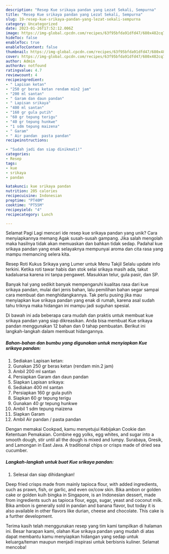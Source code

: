 ```yaml
---
description: "Resep Kue srikaya pandan yang Lezat Sekali, Sempurna"
title: "Resep Kue srikaya pandan yang Lezat Sekali, Sempurna"
slug: 19-resep-kue-srikaya-pandan-yang-lezat-sekali-sempurna
category: Uncategorized
date: 2023-01-26T17:52:12.006Z
image: https://img-global.cpcdn.com/recipes/63f95bfda91dfd47/680x482cq70/kue-srikaya-pandan-foto-resep-utama.jpg
hideToc: false
enableToc: true
enableTocContent: false
thumbnail: https://img-global.cpcdn.com/recipes/63f95bfda91dfd47/680x482cq70/kue-srikaya-pandan-foto-resep-utama.jpg
cover: https://img-global.cpcdn.com/recipes/63f95bfda91dfd47/680x482cq70/kue-srikaya-pandan-foto-resep-utama.jpg
author: Admin
authorAv: notfound
ratingvalue: 4.7
reviewcount: 4
recipeingredient:
- " Lapisan ketan"
- "250 gr beras ketan rendam min2 jam"
- "200 ml santan"
- " Garam dan daun pandan"
- " Lapisan srikaya"
- "400 ml santan"
- "160 gr gula putih"
- "60 gr tepung terigu"
- "40 gr tepung hunkwe"
- "1 sdm tepung maizena"
- " Garam"
- " Air pandan  pasta pandan"
recipeinstructions:

- "Sudah jadi dan siap dinikmati!"
categories:
- Resep
tags:
- kue
- srikaya
- pandan

katakunci: kue srikaya pandan 
nutrition: 205 calories
recipecuisine: Indonesian
preptime: "PT40M"
cooktime: "PT55M"
recipeyield: "4"
recipecategory: Lunch

---
```



Selamat Pagi Lagi mencari ide resep kue srikaya pandan yang unik? Cara menyiapkannya memang Agak susah-susah gampang. Jika salah mengolah maka hasilnya tidak akan memuaskan dan bahkan tidak sedap. Padahal kue srikaya pandan yang enak selayaknya mempunyai aroma dan cita rasa yang mampu memancing selera kita.


Resep Roti Kukus Srikaya yang Lumer untuk Menu Takjil Selalu update info terkini. Ketika roti tawar habis dan stok selai srikaya masih ada, takut kadaluarsa karena ini tanpa pengawet. Masukkan telur, gula pasir, dan SP.

Banyak hal yang sedikit banyak mempengaruhi kualitas rasa dari kue srikaya pandan, mulai dari jenis bahan, lalu pemilihan bahan segar sampai cara membuat dan menghidangkannya. Tak perlu pusing jika mau menyiapkan kue srikaya pandan yang enak di rumah, karena asal sudah tahu triknya maka hidangan ini mampu jadi suguhan spesial.


Di bawah ini ada beberapa cara mudah dan praktis untuk membuat kue srikaya pandan yang siap dikreasikan. Anda bisa membuat Kue srikaya pandan menggunakan 12 bahan dan 0 tahap pembuatan. Berikut ini langkah-langkah dalam membuat hidangannya.

<!--inarticleads1-->

##### Bahan-bahan dan bumbu yang digunakan untuk menyiapkan Kue srikaya pandan:

1. Sediakan  Lapisan ketan:
1. Gunakan 250 gr beras ketan (rendam min.2 jam)
1. Ambil 200 ml santan
1. Persiapkan  Garam dan daun pandan
1. Siapkan  Lapisan srikaya:
1. Sediakan 400 ml santan
1. Persiapkan 160 gr gula putih
1. Siapkan 60 gr tepung terigu
1. Gunakan 40 gr tepung hunkwe
1. Ambil 1 sdm tepung maizena
1. Siapkan  Garam
1. Ambil  Air pandan / pasta pandan


Dengan memakai Cookpad, kamu menyetujui Kebijakan Cookie dan Ketentuan Pemakaian. Combine egg yolks, egg whites, and sugar into a smooth dough, stir until all the dough is mixed and lumpy. Surabaya, Gresik, and Lamongan in East Java. A traditional chips or crisps made of dried sea cucumber. 

<!--inarticleads2-->

##### Langkah-langkah untuk buat Kue srikaya pandan:


1. Selesai dan siap dihidangkan!

Deep fried crisps made from mainly tapioca flour, with added ingredients, such as prawn, fish, or garlic, and even ox/cow skin. Bika ambon or golden cake or golden kuih bingka in Singapore, is an Indonesian dessert, made from ingredients such as tapioca flour, eggs, sugar, yeast and coconut milk. Bika ambon is generally sold in pandan and banana flavor, but today it is also available in other flavors like durian, cheese and chocolate. This cake is a further development. 

Terima kasih telah menggunakan resep yang tim kami tampilkan di halaman ini. Besar harapan kami, olahan Kue srikaya pandan yang mudah di atas dapat membantu kamu menyiapkan hidangan yang sedap untuk keluarga/teman maupun menjadi inspirasi untuk berbisnis kuliner. Selamat mencoba!
